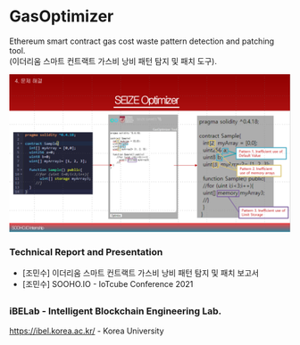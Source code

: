 # GasOptimizer
Ethereum smart contract gas cost waste pattern detection and patching tool. <br>
(이더리움 스마트 컨트랙트 가스비 낭비 패턴 탐지 및 패치 도구).


![SEIZE_OPTIMIZER](https://github.com/ibelab-ku/GasOptimizer/blob/main/assets/SEIZE_Optimizer.png)

### Technical Report and Presentation

- [조민수] 이더리움 스마트 컨트랙트 가스비 낭비 패턴 탐지 및 패치 보고서
- [조민수] SOOHO.IO - IoTcube Conference 2021

##
### iBELab - Intelligent Blockchain Engineering Lab.
https://ibel.korea.ac.kr/ - Korea University

